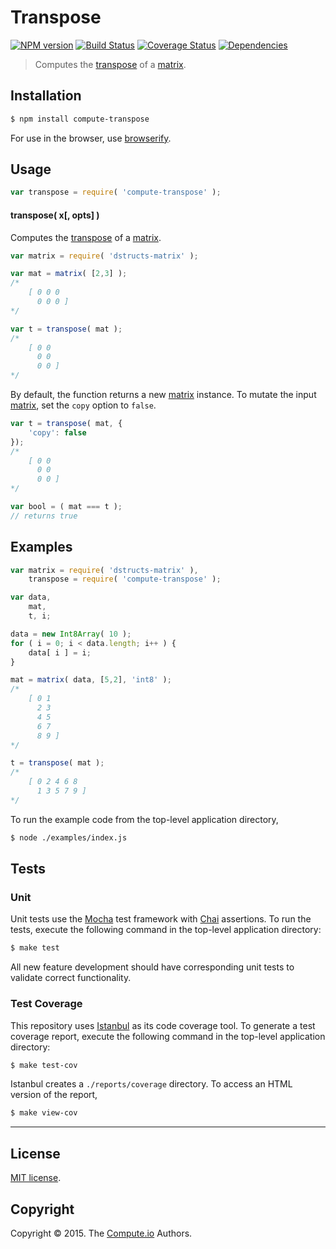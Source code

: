 Transpose
===
[![NPM version][npm-image]][npm-url] [![Build Status][travis-image]][travis-url] [![Coverage Status][coveralls-image]][coveralls-url] [![Dependencies][dependencies-image]][dependencies-url]

> Computes the [transpose](http://en.wikipedia.org/wiki/Transpose) of a [matrix](https://github.com/dstructs/matrix).


## Installation

``` bash
$ npm install compute-transpose
```

For use in the browser, use [browserify](https://github.com/substack/node-browserify).


## Usage

``` javascript
var transpose = require( 'compute-transpose' );
```

#### transpose( x[, opts] )

Computes the [transpose](http://en.wikipedia.org/wiki/Transpose) of a [matrix](https://github.com/dstructs/matrix).

``` javascript
var matrix = require( 'dstructs-matrix' );

var mat = matrix( [2,3] );
/*
	[ 0 0 0
	  0 0 0 ]
*/

var t = transpose( mat );
/*
	[ 0 0
	  0 0
	  0 0 ]
*/
```

By default, the function returns a new [matrix](https://github.com/dstructs/matrix) instance. To mutate the input [matrix](https://github.com/dstructs/matrix), set the `copy` option to `false`.

``` javascript
var t = transpose( mat, {
	'copy': false
});
/*
	[ 0 0
	  0 0
	  0 0 ]
*/

var bool = ( mat === t );
// returns true
```



## Examples

``` javascript
var matrix = require( 'dstructs-matrix' ),
	transpose = require( 'compute-transpose' );

var data,
	mat,
	t, i;

data = new Int8Array( 10 );
for ( i = 0; i < data.length; i++ ) {
	data[ i ] = i;
}

mat = matrix( data, [5,2], 'int8' );
/*
	[ 0 1
	  2 3
	  4 5
	  6 7
	  8 9 ]
*/

t = transpose( mat );
/*
	[ 0 2 4 6 8
	  1 3 5 7 9 ]
*/
```

To run the example code from the top-level application directory,

``` bash
$ node ./examples/index.js
```


## Tests

### Unit

Unit tests use the [Mocha](http://mochajs.org/) test framework with [Chai](http://chaijs.com) assertions. To run the tests, execute the following command in the top-level application directory:

``` bash
$ make test
```

All new feature development should have corresponding unit tests to validate correct functionality.


### Test Coverage

This repository uses [Istanbul](https://github.com/gotwarlost/istanbul) as its code coverage tool. To generate a test coverage report, execute the following command in the top-level application directory:

``` bash
$ make test-cov
```

Istanbul creates a `./reports/coverage` directory. To access an HTML version of the report,

``` bash
$ make view-cov
```


---
## License

[MIT license](http://opensource.org/licenses/MIT).


## Copyright

Copyright &copy; 2015. The [Compute.io](https://github.com/compute-io) Authors.


[npm-image]: http://img.shields.io/npm/v/compute-transpose.svg
[npm-url]: https://npmjs.org/package/compute-transpose

[travis-image]: http://img.shields.io/travis/compute-io/transpose/master.svg
[travis-url]: https://travis-ci.org/compute-io/transpose

[coveralls-image]: https://img.shields.io/coveralls/compute-io/transpose/master.svg
[coveralls-url]: https://coveralls.io/r/compute-io/transpose?branch=master

[dependencies-image]: http://img.shields.io/david/compute-io/transpose.svg
[dependencies-url]: https://david-dm.org/compute-io/transpose

[dev-dependencies-image]: http://img.shields.io/david/dev/compute-io/transpose.svg
[dev-dependencies-url]: https://david-dm.org/dev/compute-io/transpose

[github-issues-image]: http://img.shields.io/github/issues/compute-io/transpose.svg
[github-issues-url]: https://github.com/compute-io/transpose/issues
